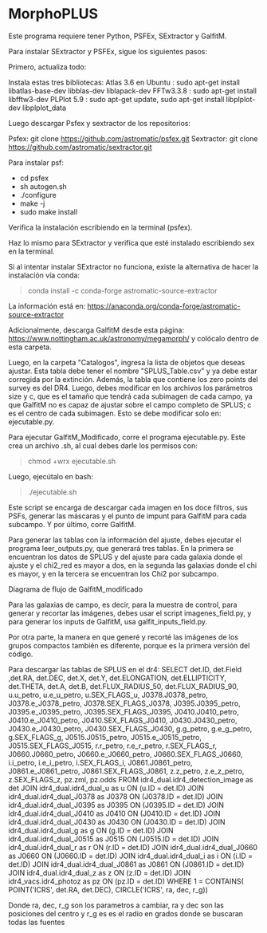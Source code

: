 # MorphoPLUS

Este programa requiere tener Python, PSFEx, SExtractor y GalfitM.

Para instalar SExtractor y PSFEx, sigue los siguientes pasos:

Primero, actualiza todo:

Instala estas tres bibliotecas:
Atlas 3.6 en Ubuntu : sudo apt-get install libatlas-base-dev libblas-dev liblapack-dev
FFTw3.3.8 : sudo apt-get install libfftw3-dev
PLPlot 5.9 : sudo apt-get update, sudo apt-get install libplplot-dev libplplot_data

Luego descargar Psfex y sextractor de los repositorios:

Psfex: git clone https://github.com/astromatic/psfex.git
Sextractor: git clone https://github.com/astromatic/sextractor.git 

Para instalar psf:

- cd psfex
- sh autogen.sh
- ./configure
- make -j
- sudo make install

Verifica la instalación escribiendo en la terminal (psfex).

Haz lo mismo para SExtractor y verifica que esté instalado escribiendo sex en la terminal.

Si al intentar instalar SExtractor no funciona, existe la alternativa de hacer la instalación vía conda:
> conda install -c conda-forge astromatic-source-extractor

La información está en: https://anaconda.org/conda-forge/astromatic-source-extractor

Adicionalmente, descarga GalfitM desde esta página: https://www.nottingham.ac.uk/astronomy/megamorph/ y colócalo dentro de esta carpeta.

Luego, en la carpeta "Catalogos", ingresa la lista de objetos que deseas ajustar. Esta tabla debe tener el nombre "SPLUS_Table.csv" y ya debe estar corregida por la extinción. Además, la tabla que contiene los zero points del survey es del DR4. Luego, debes modificar en los archivos los parámetros size y c, que es el tamaño que tendrá cada subimagen de cada campo, ya que GalfitM no es capaz de ajustar sobre el campo completo de SPLUS; c es el centro de cada subimagen. Esto se debe modificar solo en: ejecutable.py.

Para ejecutar GalfitM_Modificado, corre el programa ejecutable.py. Este crea un archivo .sh, al cual debes darle los permisos con:

> chmod +wrx ejecutable.sh

Luego, ejecútalo en bash:

> ./ejecutable.sh

Este script se encarga de descargar cada imagen en los doce filtros, sus PSFs, generar las máscaras y el punto de impunt para GalfitM para cada subcampo. Y por último, corre GalfitM.

Para generar las tablas con la información del ajuste, debes ejecutar el programa leer_outputs.py, que generará tres tablas. En la primera se encuentran los datos de SPLUS y del ajuste para cada galaxia donde el ajuste y el chi2_red es mayor a dos, en la segunda las galaxias donde el chi es mayor, y en la tercera se encuentran los Chi2 por subcampo.

Diagrama de flujo de GalfitM_modificado

Para las galaxias de campo, es decir, para la muestra de control, para generar y recortar las imágenes, debes usar el script imagenes_field.py, y para generar los inputs de GalfitM, usa galfit_inputs_field.py.

Por otra parte, la manera en que generé y recorté las imágenes de los grupos compactos también es diferente, porque es la primera versión del código.

Para descargar las tablas de SPLUS en el dr4: 
SELECT det.ID, det.Field ,det.RA, det.DEC, det.X, det.Y, det.ELONGATION, det.ELLIPTICITY, det.THETA, det.A, det.B, det.FLUX_RADIUS_50, det.FLUX_RADIUS_90, u.u_petro, u.e_u_petro, u.SEX_FLAGS_u, J0378.J0378_petro, J0378.e_J0378_petro, J0378.SEX_FLAGS_J0378, J0395.J0395_petro, J0395.e_J0395_petro, J0395.SEX_FLAGS_J0395, J0410.J0410_petro, J0410.e_J0410_petro, J0410.SEX_FLAGS_J0410, J0430.J0430_petro, J0430.e_J0430_petro, J0430.SEX_FLAGS_J0430, g.g_petro, g.e_g_petro, g.SEX_FLAGS_g, J0515.J0515_petro, J0515.e_J0515_petro, J0515.SEX_FLAGS_J0515, r.r_petro, r.e_r_petro, r.SEX_FLAGS_r, J0660.J0660_petro, J0660.e_J0660_petro, J0660.SEX_FLAGS_J0660, i.i_petro, i.e_i_petro, i.SEX_FLAGS_i, J0861.J0861_petro, J0861.e_J0861_petro, J0861.SEX_FLAGS_J0861, z.z_petro, z.e_z_petro, z.SEX_FLAGS_z, pz.zml, pz.odds FROM idr4_dual.idr4_detection_image as det JOIN idr4_dual.idr4_dual_u as u ON (u.ID = det.ID) JOIN idr4_dual.idr4_dual_J0378 as J0378 ON (J0378.ID = det.ID) JOIN idr4_dual.idr4_dual_J0395 as J0395 ON (J0395.ID = det.ID) JOIN idr4_dual.idr4_dual_J0410 as J0410 ON (J0410.ID = det.ID) JOIN idr4_dual.idr4_dual_J0430 as J0430 ON (J0430.ID = det.ID) JOIN idr4_dual.idr4_dual_g as g ON (g.ID = det.ID) JOIN idr4_dual.idr4_dual_J0515 as J0515 ON (J0515.ID = det.ID) JOIN idr4_dual.idr4_dual_r as r ON (r.ID = det.ID) JOIN idr4_dual.idr4_dual_J0660 as J0660 ON (J0660.ID = det.ID) JOIN idr4_dual.idr4_dual_i as i ON (i.ID = det.ID) JOIN idr4_dual.idr4_dual_J0861 as J0861 ON (J0861.ID = det.ID) JOIN idr4_dual.idr4_dual_z as z ON (z.ID = det.ID) JOIN idr4_vacs.idr4_photoz as pz ON (pz.ID = det.ID) WHERE 1 = CONTAINS( POINT('ICRS', det.RA, det.DEC), CIRCLE('ICRS', ra, dec, r_g))

Donde ra, dec, r_g son los parametros a cambiar, ra y dec son las posiciones del centro y r_g es es el radio en grados donde se buscaran todas las fuentes

